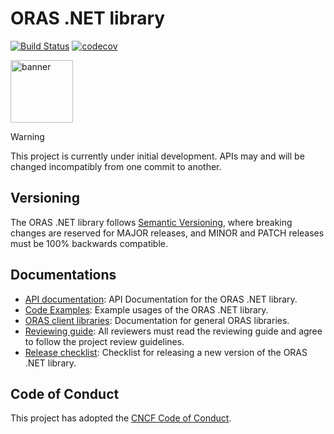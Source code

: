 # ORAS .NET library

[![Build Status](https://github.com/oras-project/oras-dotnet/actions/workflows/build.yml/badge.svg?event=push&branch=main)](https://github.com/oras-project/oras-dotnet/actions/workflows/build.yml?query=workflow%3Abuild+event%3Apush+branch%3Amain)
[![codecov](https://codecov.io/gh/oras-project/oras-dotnet/branch/main/graph/badge.svg)](https://codecov.io/gh/oras-project/oras-dotnet)

<p align="left">
<a href="https://oras.land/"><img src="https://oras.land/img/oras.svg" alt="banner" width="100px"></a>
</p>

> [!WARNING]
> This project is currently under initial development. APIs may and will be changed incompatibly from one commit to another.

## Versioning

The ORAS .NET library follows [Semantic Versioning](https://semver.org/), where breaking changes are reserved for MAJOR releases, and MINOR and PATCH releases must be 100% backwards compatible.

## Documentations

- [API documentation](https://oras-project.github.io/oras-dotnet/api/): API Documentation for the ORAS .NET library.
- [Code Examples](https://oras-project.github.io/oras-dotnet/api/index.html#examples): Example usages of the ORAS .NET library.
- [ORAS client libraries](https://oras.land/docs/category/client-libraries): Documentation for general ORAS libraries.
- [Reviewing guide](https://github.com/oras-project/community/blob/main/REVIEWING.md): All reviewers must read the reviewing guide and agree to follow the project review guidelines.
- [Release checklist](RELEASE_CHECKLIST.md): Checklist for releasing a new version of the ORAS .NET library.

## Code of Conduct

This project has adopted the [CNCF Code of Conduct](https://github.com/cncf/foundation/blob/master/code-of-conduct.md).
